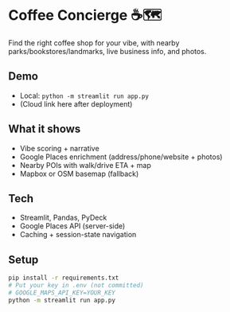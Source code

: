 # Coffee Concierge ☕🗺️

Find the right coffee shop for your vibe, with nearby parks/bookstores/landmarks, live business info, and photos.

## Demo
- Local: `python -m streamlit run app.py`
- (Cloud link here after deployment)

## What it shows
- Vibe scoring + narrative
- Google Places enrichment (address/phone/website + photos)
- Nearby POIs with walk/drive ETA + map
- Mapbox or OSM basemap (fallback)

## Tech
- Streamlit, Pandas, PyDeck
- Google Places API (server-side)
- Caching + session-state navigation

## Setup
```bash
pip install -r requirements.txt
# Put your key in .env (not committed)
# GOOGLE_MAPS_API_KEY=YOUR_KEY
python -m streamlit run app.py
